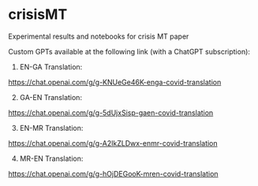 # crisisMT
Experimental results and notebooks for crisis MT paper

Custom GPTs available at the following link (with a ChatGPT subscription):

1) EN-GA Translation:

  https://chat.openai.com/g/g-KNUeGe46K-enga-covid-translation

2) GA-EN Translation:

  https://chat.openai.com/g/g-5dUjxSisp-gaen-covid-translation

3) EN-MR Translation:

  https://chat.openai.com/g/g-A2IkZLDwx-enmr-covid-translation   

4) MR-EN Translation:

  https://chat.openai.com/g/g-hOjDEGooK-mren-covid-translation
